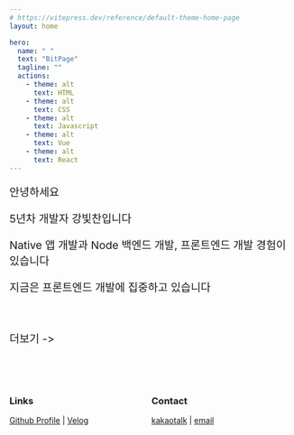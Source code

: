 ```yaml
---
# https://vitepress.dev/reference/default-theme-home-page
layout: home

hero:
  name: " "
  text: "BitPage"
  tagline: ""
  actions:
    - theme: alt
      text: HTML
    - theme: alt
      text: CSS
    - theme: alt
      text: Javascript
    - theme: alt
      text: Vue
    - theme: alt
      text: React
---
```


<div style="font-size:1.2rem; color:var(--vp-c-text-2); margin-bottom:64px">
  <p>안녕하세요</p>
  <p>5년차 개발자 강빛찬입니다</p>
  <p>Native 앱 개발과 Node 백엔드 개발, 프론트엔드 개발 경험이 있습니다</p>
  <p>지금은 프론트엔드 개발에 집중하고 있습니다</p>
  <br>
  <p><a href="/kangbit/" style="font-size:1.2rem; text-decoration: none;">더보기 -></a></p>
</div>

<div style="display:flex;">
  <div style="flex:1;">
    <h3> Links </h3>
    <p>
      <a href="https://github.com/KangBit" target="_blank">Github Profile</a> |
      <a href="https://velog.io/@kang-bit/posts" target="_blank">Velog</a>
    </p>
  </div>

  <div style="flex:1;">
    <h3> Contact </h3>
    <p>
      <a href="https://open.kakao.com/o/svuLVaug" target="_blank">kakaotalk</a> |
      <a href="mailto:kangbit@kakao.com">email</a>
    </p>
  </div>
</div>
